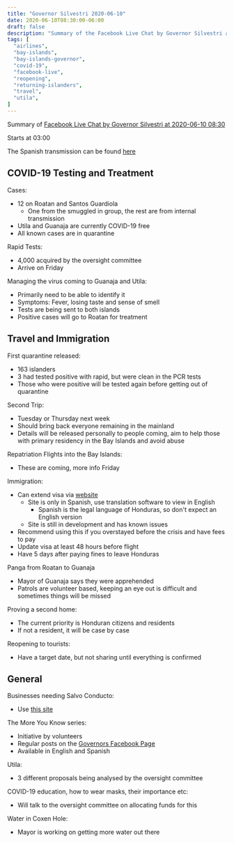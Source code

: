 ```yaml
---
title: "Governor Silvestri 2020-06-10"
date: 2020-06-10T08:30:00-06:00
draft: false
description: "Summary of the Facebook Live Chat by Governor Silvestri at 2020-06-10 08:30"
tags: [
  "airlines",
  "bay-islands",
  "bay-islands-governor",
  "covid-19",
  "facebook-live",
  "reopening",
  "returning-islanders",
  "travel",
  "utila",
]
---
```


Summary of [Facebook Live Chat by Governor Silvestri at 2020-06-10
08:30](https://www.facebook.com/gobernacionislas/videos/269965247483995)

Starts at 03:00

The Spanish transmission can be found [here](https://www.facebook.com/gobernacionislas/videos/356503588645716/)

COVID-19 Testing and Treatment
------------------------------

Cases:
* 12 on Roatan and Santos Guardiola
  * One from the smuggled in group, the rest are from internal transmission
* Utila and Guanaja are currently COVID-19 free
* All known cases are in quarantine

Rapid Tests:
* 4,000 acquired by the oversight committee
* Arrive on Friday

Managing the virus coming to Guanaja and Utila:
* Primarily need to be able to identify it
* Symptoms: Fever, losing taste and sense of smell
* Tests are being sent to both islands
* Positive cases will go to Roatan for treatment

Travel and Immigration
----------------------

First quarantine released:
* 163 islanders
* 3 had tested positive with rapid, but were clean in the PCR tests
* Those who were positive will be tested again before getting out of quarantine

Second Trip:
* Tuesday or Thursday next week
* Should bring back everyone remaining in the mainland
* Details will be released personally to people coming, aim to help those with
  primary residency in the Bay Islands and avoid abuse

Repatriation Flights into the Bay Islands:
* These are coming, more info Friday

Immigration:
* Can extend visa via [website](http://www.inm.gob.hn/)
  * Site is only in Spanish, use translation software to view in English
    * Spanish is the legal language of Honduras, so don't expect an English
      version
  * Site is still in development and has known issues
* Recommend using this if you overstayed before the crisis and have fees to pay
* Update visa at least 48 hours before flight
* Have 5 days after paying fines to leave Honduras

Panga from Roatan to Guanaja
* Mayor of Guanaja says they were apprehended
* Patrols are volunteer based, keeping an eye out is difficult and sometimes
  things will be missed

Proving a second home:
* The current priority is Honduran citizens and residents
* If not a resident, it will be case by case

Reopening to tourists:
* Have a target date, but not sharing until everything is confirmed

General
-------

Businesses needing Salvo Conducto:
* Use [this site](https://serviciospoliciales.gob.hn/salvoconductos)

The More You Know series:
* Initiative by volunteers
* Regular posts on the [Governors Facebook
  Page](https://www.facebook.com/gobernacionislas/posts/595085981134748)
* Available in English and Spanish

Utila:
* 3 different proposals being analysed by the oversight committee

COVID-19 education, how to wear masks, their importance etc:
* Will talk to the oversight committee on allocating funds for this

Water in Coxen Hole:
* Mayor is working on getting more water out there
